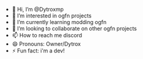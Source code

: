 - 👋 Hi, I’m @Dytroxmp
- 👀 I’m interested in ogfn projects
- 🌱 I’m currently learning modding ogfn
- 💞️ I’m looking to collaborate on other ogfn projects
- 📫 How to reach me discord
- 😄 Pronouns: Owner/Dytrox
- ⚡ Fun fact: i'm a dev!

<!---
Dytroxmp/Dytroxmp is a ✨ special ✨ repository because its `README.md` (this file) appears on your GitHub profile.
You can click the Preview link to take a look at your changes.
--->
